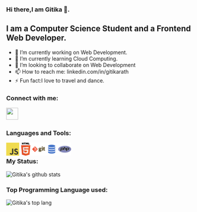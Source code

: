 ### Hi there,I am Gitika 👋.
<h2>I am a Computer Science Student and a Frontend Web Developer.</h2>






- 🔭 I’m currently working on Web Development.
- 🌱 I’m currently learning Cloud Computing.
- 👯 I’m looking to collaborate on Web Development
- 📫 How to reach me: linkedin.com/in/gitikarath
- ⚡ Fun fact:I love to travel and dance.



### Connect with me:

<img height="32" width="32"  src="https://cdn.jsdelivr.net/npm/simple-icons@v4/icons/linkedin.svg" />



### Languages and Tools:
<img align="left" alt="Js" width="35px" src="https://raw.githubusercontent.com/github/explore/80688e429a7d4ef2fca1e82350fe8e3517d3494d/topics/javascript/javascript.png"/>
<img align="left" alt="Js" width="35px" src="https://raw.githubusercontent.com/github/explore/80688e429a7d4ef2fca1e82350fe8e3517d3494d/topics/html/html.png"/>
<img align="left" alt="Js" width="35px" src="https://raw.githubusercontent.com/github/explore/80688e429a7d4ef2fca1e82350fe8e3517d3494d/topics/git/git.png"/>
<img align="left" alt="Js" width="35px" src="https://raw.githubusercontent.com/github/explore/80688e429a7d4ef2fca1e82350fe8e3517d3494d/topics/sql/sql.png"/>
<img align="left" alt="Js" width="35px" src="https://raw.githubusercontent.com/github/explore/80688e429a7d4ef2fca1e82350fe8e3517d3494d/topics/php/php.png"/>
<br>



### My Status:

<img float="left" alt="Gitika's github stats" src="https://github-readme-stats.vercel.app/api?username=gitika123&show_icons=true&theme=merko"/>



### Top Programming Language used:

<img float="left" alt="Gitika's top lang" src="https://github-readme-stats.vercel.app/api/top-langs/?username=gitika123&theme=merko"/>






